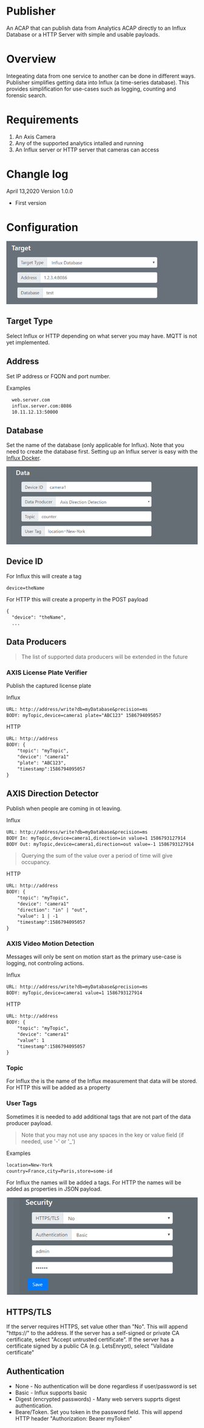 # Publisher
An ACAP that can publish data from Analytics ACAP directly to an Influx Database or a HTTP Server with simple and usable payloads.

# Overview
Integeating data from one service to another can be done in different ways.  Publisher simplifies getting data into Influx
(a time-series database).  This provides simplification for use-cases such as logging, counting and forensic search.

# Requirements
1. An Axis Camera
2. Any of the supported analytics intalled and running
3. An Influx server or HTTP server that cameras can access

# Changle log
April 13,2020 Version 1.0.0
- First version

# Configuration

![home](pictures/target.PNG)

## Target Type
Select Influx or HTTP depending on what server you may have.  MQTT is not yet implemented.

## Address
Set IP address or FQDN and port number.

Examples
```
  web.server.com
  influx.server.com:8086
  10.11.12.13:50000
```
## Database
Set the name of the database (only applicable for Influx).  Note that you need to create the database first.  Setting up an Influx server is easy with the [Influx Docker](https://hub.docker.com/_/influxdb).


![home](pictures/data.PNG)

## Device ID
For Influx this will create a tag
```
device=theName
```
For HTTP this will create a property in the POST payload
```
{ 
  "device": "theName",
  ...
```

## Data Producers
> The list of supported data producers will be extended in the future

### AXIS License Plate Verifier
Publish the captured license plate

Influx
```
URL: http://address/write?db=myDatabase&precision=ms
BODY: myTopic,device=camera1 plate="ABC123" 1586794095057
```
HTTP
```
URL: http://address
BODY: {
	"topic": "myTopic",
	"device": "camera1"
	"plate": "ABC123",
	"timestamp":1586794095057
}

```

## AXIS Direction Detector
Publish when people are coming in ot leaving.

Influx

```
URL: http://address/write?db=myDatabase&precision=ms
BODY In: myTopic,device=camera1,direction=in value=1 1586793127914
BODY Out: myTopic,device=camera1,direction=out value=-1 1586793127914
```
> Querying the sum of the value over a period of time will give occupancy.

HTTP
```
URL: http://address
BODY: {
	"topic": "myTopic",
	"device": "camera1"
	"direction": "in" | "out",
	"value": 1 | -1
	"timestamp":1586794095057
}

```

### AXIS Video Motion Detection
Messages will only be sent on motion start as the primary use-case is logging, not controling actions.

Influx
```
URL: http://address/write?db=myDatabase&precision=ms
BODY: myTopic,device=camera1 value=1 1586793127914
```
HTTP
```
URL: http://address
BODY: {
	"topic": "myTopic",
	"device": "camera1"
	"value": 1
	"timestamp":1586794095057
}
```

### Topic
For Influx the is the name of the Influx measurement that data will be stored.
For HTTP this will be added as a property

### User Tags
Sometimes it is needed to add additional tags that are not part of the data producer payload.
> Note that you may not use any spaces in the key or value field (if needed, use '-' or '_')

Examples
```
location=New-York
country=France,city=Paris,store=some-id
```
For Influx the names will be added a tags.
For HTTP the names will be added as properties in JSON payload.


![home](pictures/security.PNG)

## HTTPS/TLS
If the server requires HTTPS, set value other than "No".  This will append "https://" to the address.
If the server has a self-signed or private CA certificate, select "Accept untrusted certificate".
If the server has a certificate signed by a public CA (e.g. LetsEnrypt), select "Validate certificate"

## Authentication
* None - No authentication will be done regardless if user/password is set
* Basic -  Influx supports basic
* Digest (encrypted passwords) - Many web servers supprts digest authentication.
* Beare/Token.  Set you token in the password field.  This will append HTTP header "Authorization: Bearer myToken"
